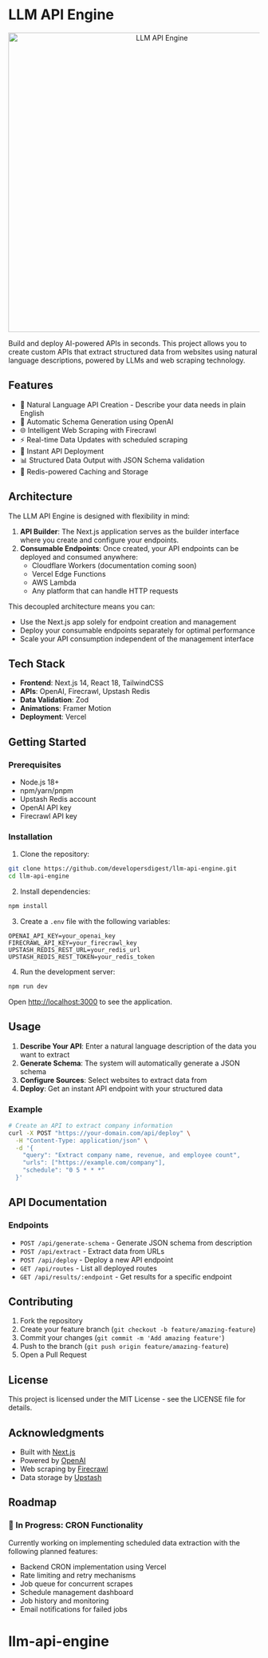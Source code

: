 # LLM API Engine

<p align="center">
  <img src="https://img.youtube.com/vi/8kUeK1Bo4mM/maxresdefault.jpg" alt="LLM API Engine" width="600"/>
</p>

Build and deploy AI-powered APIs in seconds. This project allows you to create custom APIs that extract structured data from websites using natural language descriptions, powered by LLMs and web scraping technology.

## Features

- 🤖 Natural Language API Creation - Describe your data needs in plain English
- 🔄 Automatic Schema Generation using OpenAI
- 🌐 Intelligent Web Scraping with Firecrawl
- ⚡ Real-time Data Updates with scheduled scraping
- 🚀 Instant API Deployment
- 📊 Structured Data Output with JSON Schema validation
- 💾 Redis-powered Caching and Storage

## Architecture

The LLM API Engine is designed with flexibility in mind:

1. **API Builder**: The Next.js application serves as the builder interface where you create and configure your endpoints.
2. **Consumable Endpoints**: Once created, your API endpoints can be deployed and consumed anywhere:
   - Cloudflare Workers (documentation coming soon)
   - Vercel Edge Functions
   - AWS Lambda
   - Any platform that can handle HTTP requests

This decoupled architecture means you can:
- Use the Next.js app solely for endpoint creation and management
- Deploy your consumable endpoints separately for optimal performance
- Scale your API consumption independent of the management interface

## Tech Stack

- **Frontend**: Next.js 14, React 18, TailwindCSS
- **APIs**: OpenAI, Firecrawl, Upstash Redis
- **Data Validation**: Zod
- **Animations**: Framer Motion
- **Deployment**: Vercel

## Getting Started

### Prerequisites

- Node.js 18+
- npm/yarn/pnpm
- Upstash Redis account
- OpenAI API key
- Firecrawl API key

### Installation

1. Clone the repository:
```bash
git clone https://github.com/developersdigest/llm-api-engine.git
cd llm-api-engine
```

2. Install dependencies:
```bash
npm install
```

3. Create a `.env` file with the following variables:
```env
OPENAI_API_KEY=your_openai_key
FIRECRAWL_API_KEY=your_firecrawl_key
UPSTASH_REDIS_REST_URL=your_redis_url
UPSTASH_REDIS_REST_TOKEN=your_redis_token
```

4. Run the development server:
```bash
npm run dev
```

Open [http://localhost:3000](http://localhost:3000) to see the application.

## Usage

1. **Describe Your API**: Enter a natural language description of the data you want to extract
2. **Generate Schema**: The system will automatically generate a JSON schema
3. **Configure Sources**: Select websites to extract data from
4. **Deploy**: Get an instant API endpoint with your structured data

### Example

```bash
# Create an API to extract company information
curl -X POST "https://your-domain.com/api/deploy" \
  -H "Content-Type: application/json" \
  -d '{
    "query": "Extract company name, revenue, and employee count",
    "urls": ["https://example.com/company"],
    "schedule": "0 5 * * *"
  }'
```

## API Documentation

### Endpoints

- `POST /api/generate-schema` - Generate JSON schema from description
- `POST /api/extract` - Extract data from URLs
- `POST /api/deploy` - Deploy a new API endpoint
- `GET /api/routes` - List all deployed routes
- `GET /api/results/:endpoint` - Get results for a specific endpoint

## Contributing

1. Fork the repository
2. Create your feature branch (`git checkout -b feature/amazing-feature`)
3. Commit your changes (`git commit -m 'Add amazing feature'`)
4. Push to the branch (`git push origin feature/amazing-feature`)
5. Open a Pull Request

## License

This project is licensed under the MIT License - see the LICENSE file for details.

## Acknowledgments

- Built with [Next.js](https://nextjs.org/)
- Powered by [OpenAI](https://openai.com/)
- Web scraping by [Firecrawl](https://firecrawl.dev/)
- Data storage by [Upstash](https://upstash.com/)

## Roadmap

### 🚧 In Progress: CRON Functionality

Currently working on implementing scheduled data extraction with the following planned features:
- Backend CRON implementation using Vercel
- Rate limiting and retry mechanisms
- Job queue for concurrent scrapes
- Schedule management dashboard
- Job history and monitoring
- Email notifications for failed jobs
# llm-api-engine
